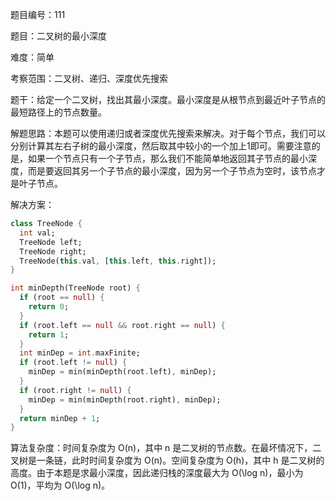 题目编号：111

题目：二叉树的最小深度

难度：简单

考察范围：二叉树、递归、深度优先搜索

题干：给定一个二叉树，找出其最小深度。最小深度是从根节点到最近叶子节点的最短路径上的节点数量。

解题思路：本题可以使用递归或者深度优先搜索来解决。对于每个节点，我们可以分别计算其左右子树的最小深度，然后取其中较小的一个加上1即可。需要注意的是，如果一个节点只有一个子节点，那么我们不能简单地返回其子节点的最小深度，而是要返回其另一个子节点的最小深度，因为另一个子节点为空时，该节点才是叶子节点。

解决方案：

```dart
class TreeNode {
  int val;
  TreeNode left;
  TreeNode right;
  TreeNode(this.val, [this.left, this.right]);
}

int minDepth(TreeNode root) {
  if (root == null) {
    return 0;
  }
  if (root.left == null && root.right == null) {
    return 1;
  }
  int minDep = int.maxFinite;
  if (root.left != null) {
    minDep = min(minDepth(root.left), minDep);
  }
  if (root.right != null) {
    minDep = min(minDepth(root.right), minDep);
  }
  return minDep + 1;
}
```

算法复杂度：时间复杂度为 O(n)，其中 n 是二叉树的节点数。在最坏情况下，二叉树是一条链，此时时间复杂度为 O(n)。空间复杂度为 O(h)，其中 h 是二叉树的高度。由于本题是求最小深度，因此递归栈的深度最大为 O(\log n)，最小为 O(1)，平均为 O(\log n)。